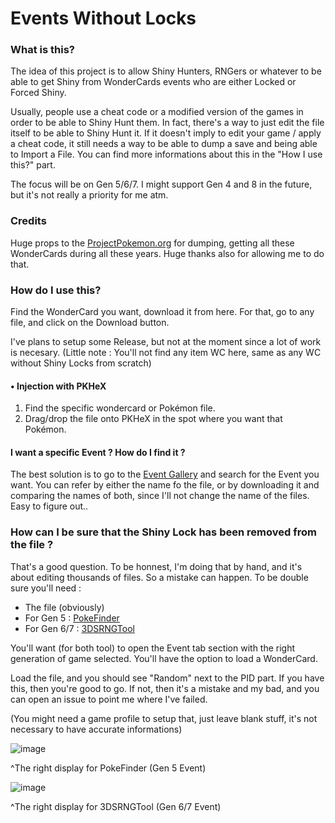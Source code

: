 # Events Without Locks

### What is this?
The idea of this project is to allow Shiny Hunters, RNGers or whatever to be able to get Shiny from WonderCards events who are either Locked or Forced Shiny. 

Usually, people use a cheat code or a modified version of the games in order to be able to Shiny Hunt them. In fact, there's a way to just edit the file itself to be able to Shiny Hunt it. If it doesn't imply to edit your game / apply a cheat code, it still needs a way to be able to dump a save and being able to Import a File. You can find more informations about this in the "How I use this?" part.

The focus will be on Gen 5/6/7. I might support Gen 4 and 8 in the future, but it's not really a priority for me atm.


### Credits
Huge props to the [ProjectPokemon.org](https://projectpokemon.org/home/files/category/2-event-gallery/) for dumping, getting all these WonderCards during     all these years. Huge thanks also for allowing me to do that.


### How do I use this?

Find the WonderCard you want, download it from here. For that, go to any file, and click on the Download button. 

I've plans to setup some Release, but not at the moment since a lot of work is necesary. (Little note : You'll not find any item WC here, same as any WC without Shiny Locks from scratch)

#### • Injection with PKHeX
1. Find the specific wondercard or Pokémon file.
2. Drag/drop the file onto PKHeX in the spot where you want that Pokémon.

#### I want a specific Event ? How do I find it ?

The best solution is to go to the [Event Gallery](https://projectpokemon.org/home/files/category/2-event-gallery/) and search for the Event you want. You can refer by either the name fo the file, or by downloading it and comparing the names of both, since I'll not change the name of the files. Easy to figure out..

### How can I be sure that the Shiny Lock has been removed from the file ?

That's a good question. To be honnest, I'm doing that by hand, and it's about editing thousands of files. So a mistake can happen. To be double sure you'll need :

* The file (obviously)
* For Gen 5 : [PokeFinder](https://github.com/Admiral-Fish/PokeFinder/releases)
* For Gen 6/7 : [3DSRNGTool](https://github.com/wwwwwwzx/3DSRNGTool/releases)

You'll want (for both tool) to open the Event tab section with the right generation of game selected. You'll have the option to load a WonderCard. 

Load the file, and you should see "Random" next to the PID part. If you have this, then you're good to go. If not, then it's a mistake and my bad, and you can open an issue to point me where I've failed.

(You might need a game profile to setup that, just leave blank stuff, it's not necessary to have accurate informations)

![image](https://user-images.githubusercontent.com/25870563/165130018-0cff7cf9-1743-4cd1-8c81-48f262481fbd.png)

^The right display for PokeFinder (Gen 5 Event)

![image](https://user-images.githubusercontent.com/25870563/165130213-1ba2787a-a681-4230-b744-631e7164fd23.png)

^The right display for 3DSRNGTool (Gen 6/7 Event)



